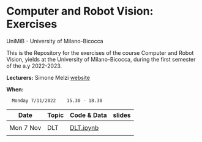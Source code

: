 # Computer and Robot Vision: Exercises
UniMiB - University of Milano-Bicocca

This is the Repository for the exercises of the course Computer and Robot Vision, yields at the University of Milano-Bicocca, during the first semester of the a.y 2022-2023.

**Lecturers:** Simone Melzi [website](https://sites.google.com/site/melzismn/)

**When:** 

      Monday 7/11/2022    15.30 - 18.30

       


**Date** | **Topic** | **Code & Data** | **slides**
------------ | ------------- | ------------ | ------------
| | |
Mon 7 Nov | DLT | [DLT.ipynb](https://github.com/melzismn/ComputerRobotVision/edit/main/DLT.ipynb) | 
| | |


